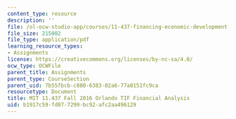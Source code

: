 ```yaml
---
content_type: resource
description: ''
file: /ol-ocw-studio-app/courses/11-437-financing-economic-development-fall-2016/b1917c59fd077299bc92afc2aa496129_MIT11_437F16_Orlando.pdf
file_size: 215002
file_type: application/pdf
learning_resource_types:
- Assignments
license: https://creativecommons.org/licenses/by-nc-sa/4.0/
ocw_type: OCWFile
parent_title: Assignments
parent_type: CourseSection
parent_uid: 7b55fbcb-c880-6383-02a6-77a8151fc9ca
resourcetype: Document
title: MIT 11.437 Fall 2016 Orlando TIF Financial Analysis
uid: b1917c59-fd07-7299-bc92-afc2aa496129
---
```

